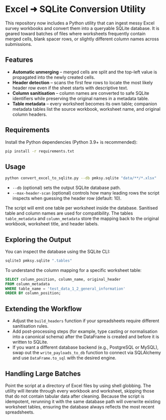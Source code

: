 # Excel ➜ SQLite Conversion Utility

This repository now includes a Python utility that can ingest messy Excel
survey workbooks and convert them into a queryable SQLite database.  It is
geared toward batches of files where worksheets frequently contain merged
cells, blank spacer rows, or slightly different column names across
submissions.

## Features

* **Automatic unmerging** – merged cells are split and the top-left value is
  propagated into the newly created cells.
* **Header detection** – scans the first few rows to locate the most likely
  header row even if the sheet starts with descriptive text.
* **Column sanitisation** – column names are converted to safe SQLite
  identifiers while preserving the original names in a metadata table.
* **Table metadata** – every worksheet becomes its own table; companion
  metadata tables list the source workbook, worksheet name, and original
  column headers.

## Requirements

Install the Python dependencies (Python 3.9+ is recommended):

```bash
pip install -r requirements.txt
```

## Usage

```bash
python convert_excel_to_sqlite.py --db pmksy.sqlite "data/**/*.xlsx"
```

* ``--db`` (optional) sets the output SQLite database path.
* ``--max-header-scan`` (optional) controls how many leading rows the script
  inspects when guessing the header row (default: 10).

The script will emit one table per worksheet inside the database.  Sanitised
table and column names are used for compatibility.  The tables
``table_metadata`` and ``column_metadata`` store the mapping back to the
original workbook, worksheet title, and header labels.

## Exploring the Output

You can inspect the database using the SQLite CLI:

```bash
sqlite3 pmksy.sqlite ".tables"
```

To understand the column mapping for a specific worksheet table:

```sql
SELECT column_position, column_name, original_header
FROM column_metadata
WHERE table_name = 'test_data_1_2_general_information'
ORDER BY column_position;
```

## Extending the Workflow

* Adjust the ``build_headers`` function if your spreadsheets require
  different sanitisation rules.
* Add post-processing steps (for example, type casting or normalisation into
  a canonical schema) after the DataFrame is created and before it is written
  to SQLite.
* If you want a different database backend (e.g., PostgreSQL or MySQL), swap
  out the ``write_payloads_to_db`` function to connect via SQLAlchemy and use
  ``DataFrame.to_sql`` with the desired engine.

## Handling Large Batches

Point the script at a directory of Excel files by using shell globbing.  The
utility will iterate through every workbook and worksheet, skipping those that
do not contain tabular data after cleaning.  Because the script is idempotent,
rerunning it with the same database path will overwrite existing worksheet
tables, ensuring the database always reflects the most recent spreadsheets.

